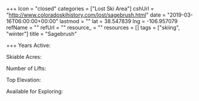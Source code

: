 +++
Icon = "closed"
categories = ["Lost Ski Area"]
cshUrl = "http://www.coloradoskihistory.com/lost/sagebrush.html"
date = "2019-03-16T06:00:00+00:00"
lastmod = ""
lat = 38.547839
lng = -106.957079
refName = ""
refUrl = ""
resource_ = ""
resources = []
tags = ["skiing", "winter"]
title = "Sagebrush"

+++
Years Active:

Skiable Acres:

Number of Lifts:

Top Elevation:

Available for Exploring: